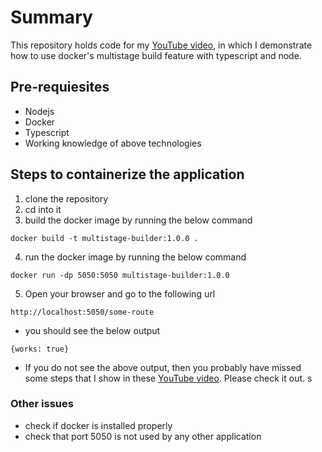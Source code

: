 # Summary
This repository holds code for my [YouTube video](https://www.youtube.com/watch?v=IFcM8lmgkWI&pp=ygUNZGl2eWVzaCBsYWR2YQ%3D%3D), in which I demonstrate how to use docker's multistage build feature with typescript and node.

## Pre-requiesites
- Nodejs
- Docker
- Typescript
- Working knowledge of above technologies

## Steps to containerize the application

1) clone the repository
2) cd into it
3) build the docker image by running the below command
```
docker build -t multistage-builder:1.0.0 .
```
4) run the docker image by running the below command
```
docker run -dp 5050:5050 multistage-builder:1.0.0
```
5) Open your browser and go to the following url
```
http://localhost:5050/some-route
```

- you should see the below output 
```
{works: true}
```

- If you do not see the above output, then you probably have missed some steps that I show in these [YouTube video](https://www.youtube.com/watch?v=IFcM8lmgkWI&pp=ygUNZGl2eWVzaCBsYWR2YQ%3D%3D). Please check it out.
s
### Other issues
- check if docker is installed properly
- check that port 5050 is not used by any other application
